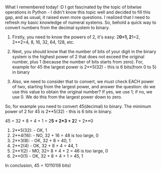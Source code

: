 What I remembered today! :D I got fascinated by the topic of bitwise operations in Python - I didn't know this topic
well and decided to fill this gap, and as usual, it raised even more questions. I realized that I need to refresh my
basic knowledge of numeral systems. So, behold a quick way to convert numbers from the decimal system to binary.

1. Firstly, you need to know the powers of 2, it's easy: 2**0=1, 2**1=2, 2**2=4, 8, 16, 32, 64, 128, etc.

2. Next, you should know that the number of bits of your digit in the binary system is the highest power of 2 that does
   not exceed the original number, plus 1 (because the number of bits starts from zero). For, example for 45 the largest
   power is 2**5(32) - this is 6 bits(from 0 to 5) in binary

3. Also, we need to consider that to convert, we must check EACH power of two, starting from the largest power, and
   answer the question: do we use this value to obtain the original number? If yes, we use 1; if no, we use 0. We do
   this from the largest power down to zero.

So, for example you need to convert 45(decimal) to binary. The minimum power of 2 for 45 is 2**5(32) - this is 6 bits in
binary.

45 = 32 + 8 + 4 + 1 = 2**5 + 2*3 + 2**2 + 2**0

1. 2**5(32): - OK, 1
2. 2**4(16): - NO, 32 + 16 = 48 is too large, 0
3. 2**3(8): - OK, 32 + 8 = 40, 1
4. 2**2(4) - OK, 32 + 8 + 4 = 44, 1
5. 2**1(2) - MO, 32+ 8 + 4 + 2 = 46 is too large, 0
6. 2**0(1) - OK, 32 + 8 + 4 + 1 = 45, 1

In conclusion, 45 = 101101(6 bits)


